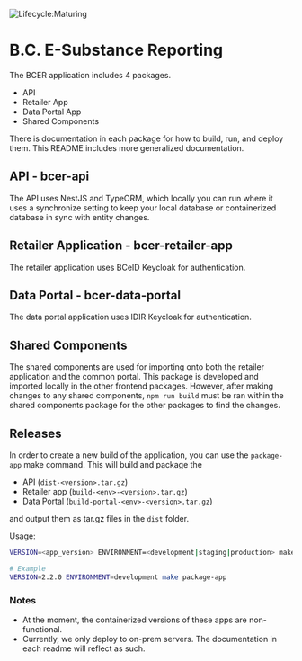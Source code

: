 ![Lifecycle:Maturing](https://img.shields.io/badge/Lifecycle-Maturing-007EC6)

# B.C. E-Substance Reporting

The BCER application includes 4 packages.
- API
- Retailer App
- Data Portal App
- Shared Components

There is documentation in each package for how to build, run, and deploy them. This README includes more generalized documentation.

## API - bcer-api
The API uses NestJS and TypeORM, which locally you can run where it uses a synchronize setting to keep your local database or containerized database in sync with entity changes.

## Retailer Application - bcer-retailer-app
The retailer application uses BCeID Keycloak for authentication. 

## Data Portal - bcer-data-portal
The data portal application uses IDIR Keycloak for authentication.

## Shared Components
The shared components are used for importing onto both the retailer application and the common portal. This package is developed and imported locally in the other frontend packages. However, after making changes to any shared components, `npm run build` must be ran within the shared components package for the other packages to find the changes.

## Releases
In order to create a new build of the application, you can use the `package-app` make command. This will build and package the
- API (`dist-<version>.tar.gz`)
- Retailer app (`build-<env>-<version>.tar.gz`)
- Data Portal (`build-portal-<env>-<version>.tar.gz`)

and output them as tar.gz files in the `dist` folder.

Usage:
```sh
VERSION=<app_version> ENVIRONMENT=<development|staging|production> make package-app

# Example 
VERSION=2.2.0 ENVIRONMENT=development make package-app
```

### Notes
- At the moment, the containerized versions of these apps are non-functional.
- Currently, we only deploy to on-prem servers. The documentation in each readme will reflect as such.